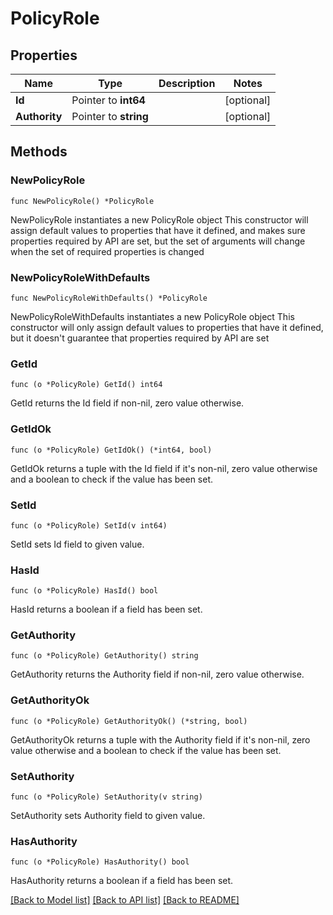 # PolicyRole

## Properties

Name | Type | Description | Notes
------------ | ------------- | ------------- | -------------
**Id** | Pointer to **int64** |  | [optional] 
**Authority** | Pointer to **string** |  | [optional] 

## Methods

### NewPolicyRole

`func NewPolicyRole() *PolicyRole`

NewPolicyRole instantiates a new PolicyRole object
This constructor will assign default values to properties that have it defined,
and makes sure properties required by API are set, but the set of arguments
will change when the set of required properties is changed

### NewPolicyRoleWithDefaults

`func NewPolicyRoleWithDefaults() *PolicyRole`

NewPolicyRoleWithDefaults instantiates a new PolicyRole object
This constructor will only assign default values to properties that have it defined,
but it doesn't guarantee that properties required by API are set

### GetId

`func (o *PolicyRole) GetId() int64`

GetId returns the Id field if non-nil, zero value otherwise.

### GetIdOk

`func (o *PolicyRole) GetIdOk() (*int64, bool)`

GetIdOk returns a tuple with the Id field if it's non-nil, zero value otherwise
and a boolean to check if the value has been set.

### SetId

`func (o *PolicyRole) SetId(v int64)`

SetId sets Id field to given value.

### HasId

`func (o *PolicyRole) HasId() bool`

HasId returns a boolean if a field has been set.

### GetAuthority

`func (o *PolicyRole) GetAuthority() string`

GetAuthority returns the Authority field if non-nil, zero value otherwise.

### GetAuthorityOk

`func (o *PolicyRole) GetAuthorityOk() (*string, bool)`

GetAuthorityOk returns a tuple with the Authority field if it's non-nil, zero value otherwise
and a boolean to check if the value has been set.

### SetAuthority

`func (o *PolicyRole) SetAuthority(v string)`

SetAuthority sets Authority field to given value.

### HasAuthority

`func (o *PolicyRole) HasAuthority() bool`

HasAuthority returns a boolean if a field has been set.


[[Back to Model list]](../README.md#documentation-for-models) [[Back to API list]](../README.md#documentation-for-api-endpoints) [[Back to README]](../README.md)


